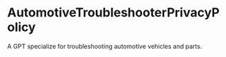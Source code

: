 # AutomotiveTroubleshooterPrivacyPolicy
A GPT specialize for troubleshooting automotive vehicles and parts.
